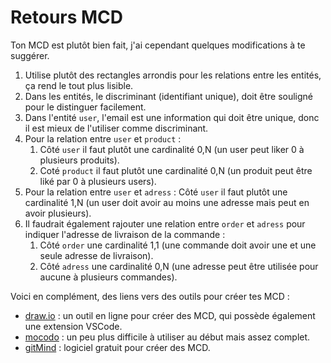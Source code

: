 # Retours MCD

Ton MCD est plutôt bien fait, j'ai cependant quelques modifications à te suggérer.

1. Utilise plutôt des rectangles arrondis pour les relations entre les entités, ça rend le tout plus lisible.
2. Dans les entités, le discriminant (identifiant unique), doit être souligné pour le distinguer facilement.
3. Dans l'entité `user`, l'email est une information qui doit être unique, donc il est mieux de l'utiliser comme discriminant.
4. Pour la relation entre `user` et `product` :
    1. Côté `user` il faut plutôt une cardinalité 0,N (un user peut liker 0 à plusieurs produits).
    2. Coté `product` il faut plutôt une cardinalité 0,N (un produit peut être liké par 0 à plusieurs users).
5. Pour la relation entre `user` et `adress` : Côté `user` il faut plutôt une cardinalité 1,N (un user doit avoir au moins une adresse mais peut en avoir plusieurs).
6. Il faudrait également rajouter une relation entre `order` et `adress` pour indiquer l'adresse de livraison de la commande :
   1. Côté `order` une cardinalité 1,1 (une commande doit avoir une et une seule adresse de livraison).
   2. Côté `adress` une cardinalité 0,N (une adresse peut être utilisée pour aucune à plusieurs commandes).

Voici en complément, des liens vers des outils pour créer tes MCD :
- [draw.io](draw.io) : un outil en ligne pour créer des MCD, qui possède également une extension VSCode.
- [mocodo](https://www.mocodo.net/) : un peu plus difficile à utiliser au début mais assez complet.
- [gitMind](https://gitmind.com/fr/) : logiciel gratuit pour créer des MCD.